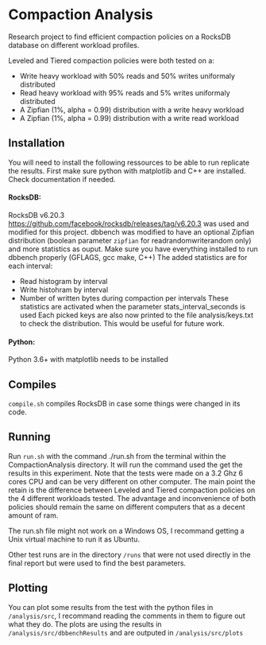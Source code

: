 # Compaction Analysis
Research project to find efficient compaction policies on a RocksDB database on different workload profiles.

Leveled and Tiered compaction policies were both tested on a:
- Write heavy workload with 50% reads and 50% writes uniformaly distributed
- Read heavy workload with 95% reads and 5% writes uniformaly distributed
- A Zipfian (1%, alpha = 0.99) distribution with a write heavy workload
- A Zipfian (1%, alpha = 0.99) distribution with a write read workload


## Installation

You will need to install the following ressources to be able to run replicate the results.
First make sure python with matplotlib and C++ are installed. Check documentation if needed.

#### RocksDB:
RocksDB v6.20.3 https://github.com/facebook/rocksdb/releases/tag/v6.20.3 was used and modified for this project.
dbbench was modified to have an optional Zipfian distribution (boolean parameter `zipfian` for readrandomwriterandom only) and more statistics as ouput.
Make sure you have everything installed to run dbbench properly (GFLAGS, gcc make, C++)
The added statistics are for each interval:
- Read histogram by interval
- Write histohram by interval
- Number of written bytes during compaction per intervals
These statistics are activated when the parameter stats_interval_seconds is used
Each picked keys are also now printed to the file analysis/keys.txt to check the distribution. This would be useful for future work.

#### Python:
Python 3.6+ with matplotlib needs to be installed

## Compiles
`compile.sh` compiles RocksDB in case some things were changed in its code.

## Running
Run `run.sh` with the command ./run.sh from the terminal within the CompactionAnalysis directory. It will run the command used the get the results in this experiment. Note that the tests were made on a 3.2 Ghz 6 cores CPU and can be very different on other computer. The main point the retain is the difference between Leveled and Tiered compaction policies on the 4 different workloads tested. The advantage and inconvenience of both policies should remain the same on different computers that as a decent amount of ram.

The run.sh file might not work on a Windows OS, I recommand getting a Unix virtual machine to run it as Ubuntu.

Other test runs are in the directory `/runs` that were not used directly in the final report but were used to find the best parameters.

## Plotting
You can plot some results from the test with the python files in `/analysis/src`, I recommand reading the comments in them to figure out what they do.
The plots are using the results in `/analysis/src/dbbenchResults` and are outputed in `/analysis/src/plots`
